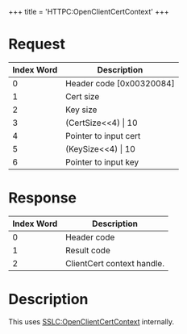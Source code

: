 +++
title = 'HTTPC:OpenClientCertContext'
+++

# Request

| Index Word | Description                |
|------------|----------------------------|
| 0          | Header code \[0x00320084\] |
| 1          | Cert size                  |
| 2          | Key size                   |
| 3          | (CertSize\<\<4) \| 10      |
| 4          | Pointer to input cert      |
| 5          | (KeySize\<\<4) \| 10       |
| 6          | Pointer to input key       |

# Response

| Index Word | Description                |
|------------|----------------------------|
| 0          | Header code                |
| 1          | Result code                |
| 2          | ClientCert context handle. |

# Description

This uses
[SSLC:OpenClientCertContext](SSLC:OpenClientCertContext "wikilink")
internally.
